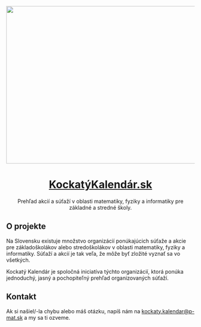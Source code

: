 <p align="center">
	<a href="https://kockatykalendar.sk/">
		<img src="https://user-images.githubusercontent.com/11409143/100660455-561ce080-3352-11eb-8d65-ccba27274ed4.png" width="800" height="421">
		<h1 align="center">KockatýKalendár.sk</h1>
	</a>
	<p align="center">Prehľad akcií a súťaží v oblasti matematiky, fyziky a informatiky pre základné a stredné školy. </p>
</p>


## O projekte

Na Slovensku existuje množstvo organizácií ponúkajúcich súťaže a akcie pre základoškolákov alebo stredoškolákov v oblasti matematiky, fyziky a informatiky. Súťaží a akcií je tak veľa, že môže byť zložité vyznať sa vo všetkých.

Kockatý Kalendár je spoločná iniciatíva týchto organizácií, ktorá ponúka jednoduchý, jasný a pochopiteľný prehľad organizovaných súťaží.


## Kontakt

Ak si našiel/-la chybu alebo máš otázku, napíš nám na kockaty.kalendar@p-mat.sk a my sa ti ozveme.
